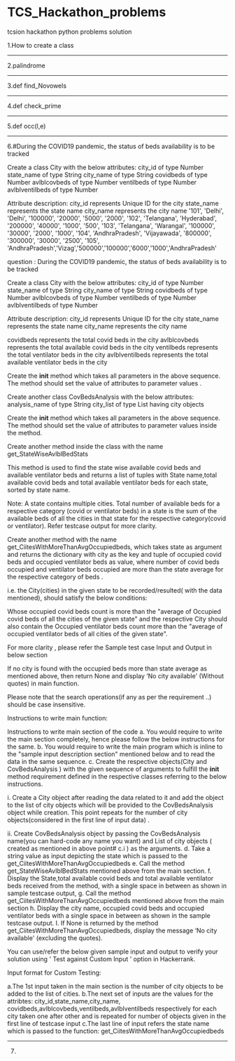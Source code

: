 # TCS_Hackathon_problems
tcsion hackathon python problems solution 

1.How to create a class
_____________________________________________________________________________________

2.palindrome
______________________________________________________________________________________

3.def find_Novowels
_____________________________________________________________________________________
4.def  check_prime
_____________________________________________________________________________________
5.def occ(l,e)
_____________________________________________________________________________________

6.#During the COVID19 pandemic, the status of beds availability is to be tracked

Create a class City with the below attributes:
city_id of type Number
state_name of type String
city_name of type String
covidbeds of type Number
avlblcovbeds of type Number
ventilbeds of type Number
avlblventilbeds of type Number


Attribute description:
city_id represents Unique ID for the city
state_name represents the state name
city_name represents the city name
'101', 'Delhi', 'Delhi', '100000', '20000', '5000', '2000', 
'102', 'Telangana', 'Hyderabad', '200000', '40000', '1000', '500',
'103', 'Telangana', 'Warangal', '100000', '30000', '2000', '1000',
'104', 'AndhraPradesh', 'Vijayawada', '800000', '300000', '30000', '2500',
'105', 'AndhraPradesh','Vizag','500000','100000','6000','1000','AndhraPradesh'


question :
During the COVID19 pandemic, the status of beds availability is to be tracked

Create a class City with the below attributes:
city_id of type Number
state_name of type String
city_name of type String
covidbeds of type Number
avlblcovbeds of type Number
ventilbeds of type Number
avlblventilbeds of type Number


Attribute description:
city_id represents Unique ID for the city
state_name represents the state name
city_name represents the city name

covidbeds represents the total covid beds in the city
avlblcovbeds represents the total available covid beds in the city
ventilbeds represents the total ventilator beds in the city
avlblventilbeds represents the total available ventilator beds in the city


Create the __init__ method which takes all parameters in the above sequence. The method should set the value of attributes to parameter values .

Create another class CovBedsAnalysis with the below attributes:
analysis_name of type String
city_list of type List having city objects

Create the __init__ method which takes all parameters in the above sequence. The method should set the value of attributes to parameter values inside the method.

Create another method inside the class with the name get_StateWiseAvlblBedStats

This method is used to find the state wise available covid beds and available ventilator beds and returns a list of tuples with State name,total available covid beds and total available ventilator beds for each state, sorted by state name.


Note: A state contains multiple cities. Total number of available beds for a respective category (covid or ventilator beds) in a state is the sum of the available beds of all the cities in that state for the respective category(covid or ventilator). Refer testcase output for more clarity.


Create another method with the name get_CiitesWithMoreThanAvgOccupiedbeds, which takes state as argument and returns the dictionary with city as the key and tuple of occupied covid beds and occupied ventilator beds as value, where number of covid beds occupied and ventilator beds occupied are more than the state average for the respective category of beds .


i.e. the City(cities) in the given state to be recorded/resulted( with the data mentioned), should satisfy the below conditions:

Whose occupied covid beds count is more than the "average of Occupied covid beds of all the cities of the given state" and the respective City should also contain the Occupied ventilator beds count more than the "average of occupied ventilator beds of all cities of the given state".

For more clarity , please refer the Sample test case Input and Output in below section

If no city is found with the occupied beds more than state average as mentioned above, then return None and display ‘No city available' (Without quotes) in main function.


Please note that the search operations(if any as per the requirement ..) should be case insensitive.

Instructions to write main function:

Instructions to write main section of the code
a. You would require to write the main section completely, hence please follow the below instructions for the same.
b. You would require to write the main program which is inline to the "sample input description section" mentioned below and to read the data in the same sequence.
c. Create the respective objects(City and CovBedsAnalysis ) with the given sequence of arguments to fulfill the __init__ method requirement defined in the respective classes referring to the below instructions.

i. Create a City object after reading the data related to it and add the object to the list of city objects which will be provided to the CovBedsAnalysis object while creation.
This point repeats for the number of city objects(considered in the first line of input data) .

ii. Create CovBedsAnalysis object by passing the CovBedsAnalysis name(you can hard-code any name you want) and List of city objects ( created as mentioned in above
point# c.i ) as the arguments.
d. Take a string value as input depicting the state which is passed to the get_CiitesWithMoreThanAvgOccupiedbeds
e. Call the method get_StateWiseAvlblBedStats mentioned above from the main section.
f. Display the State,total available covid beds and total available ventilator beds received from the method, with a single space in between as shown in sample testcase output,
g. Call the method get_CiitesWithMoreThanAvgOccupiedbeds mentioned above from the main section
h. Display the city name, occupied covid beds and occupied ventilator beds with a single space in between as shown in the sample testcase output.
I. If None is returned by the method get_CiitesWithMoreThanAvgOccupiedbeds, display the message ‘No city available' (excluding the quotes).


You can use/refer the below given sample input and output to verify your solution using ' Test against Custom Input ' option in Hackerrank.


Input format for Custom Testing:

a.The 1st input taken in the main section is the number of city objects to be added to the list of cities.
b.The next set of inputs are the values for the attribtes: city_id,state_name,city_name, covidbeds,avlblcovbeds,ventilbeds,avlblventilbeds respectively for each city taken one after other and is repeated for number of objects given in the first line of testcase input
c.The last line of input refers the state name which is passed to the function: get_CiitesWithMoreThanAvgOccupiedbeds



____________________________________________________________________________________________________________________________________________________


7.

